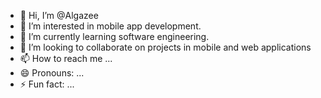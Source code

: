 - 👋 Hi, I’m @Algazee
- 👀 I’m interested in mobile app development.
- 🌱 I’m currently learning software engineering.
- 💞️ I’m looking to collaborate on projects in mobile and web applications  
- 📫 How to reach me ...
- 😄 Pronouns: ...
- ⚡ Fun fact: ...

<!---
Algazee/Algazee is a ✨ special ✨ repository because its `README.md` (this file) appears on your GitHub profile.
You can click the Preview link to take a look at your changes.
--->
